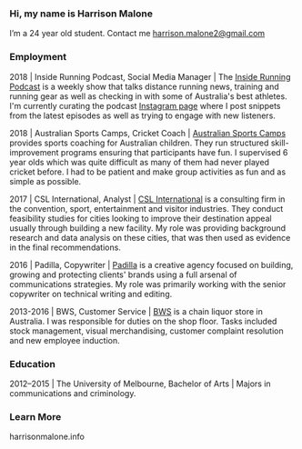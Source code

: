 ### Hi, my name is Harrison Malone
I’m a 24 year old student. 
Contact me harrison.malone2@gmail.com

### Employment
2018 | Inside Running Podcast, Social Media Manager | The [Inside Running Podcast](https://insiderunningpodcast.podbean.com/) is a weekly show that talks distance running news, training and running gear as well as checking in with some of Australia's best athletes. I'm currently curating the podcast [Instagram page](https://www.instagram.com/insiderunningpodcast/) where I post snippets from the latest episodes as well as trying to engage with new listeners.

2018 | Australian Sports Camps, Cricket Coach | [Australian Sports Camps](https://australiansportscamps.com.au/) provides sports coaching for Australian children. They run structured skill-improvement programs ensuring that participants have fun. I supervised 6 year olds which was quite difficult as many of them had never played cricket before. I had to be patient and make group activities as fun and as simple as possible.

2017 | CSL International, Analyst | [CSL International](http://www.cslintl.com/) is a consulting firm in the convention, sport, entertainment and visitor industries. They conduct feasibility studies for cities looking to improve their destination appeal usually through building a new facility. My role was providing background research and data analysis on these cities, that was then used as evidence in the final recommendations. 

2016 | Padilla, Copywriter | [Padilla](https://www.padillaco.com/) is a creative agency focused on building, growing and protecting clients' brands using a full arsenal of communications strategies. My role was primarily working with the senior copywriter on technical writing and editing. 

2013-2016 | BWS, Customer Service | [BWS](https://bws.com.au/) is a chain liquor store in Australia. I was responsible for duties on the shop floor. Tasks included stock management, visual merchandising, customer complaint resolution and new employee induction.

### Education
2012–2015 | The University of Melbourne, Bachelor of Arts | Majors in communications and criminology.

### Learn More
harrisonmalone.info